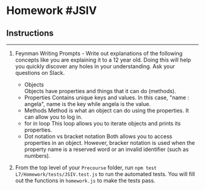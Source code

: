 # Homework #JSIV

## Instructions

---

1. Feynman Writing Prompts - Write out explanations of the following concepts like you are explaining it to a 12 year old. Doing this will help you quickly discover any holes in your understanding. Ask your questions on Slack.

   - Objects  
      Objects have properties and things that it can do (methods).
   - Properties
     Contains unique keys and values. In this case, "name : angela", name is the key while angela is the value.
   - Methods
     Method is what an object can do using the properties. It can allow you to log in.
   - for in loop
     This loop allows you to iterate objects and prints its properties.
   - Dot notation vs bracket notation
     Both allows you to access properties in an object. However, bracker notation is used when the property name is a reserved word or an invalid identifier (such as numbers).

2. From the top level of your `Precourse` folder, run `npm test L7/Homework/tests/JSIV.test.js` to run the automated tests. You will fill out the functions in `homework.js` to make the tests pass.
